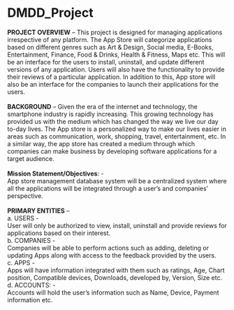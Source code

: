 # DMDD_Project<br>
**PROJECT OVERVIEW** – This project is designed for managing applications irrespective of any platform. The App Store will categorize applications based on different genres such as Art & Design, Social media, E-Books, Entertainment, Finance, Food & Drinks, Health & Fitness, Maps etc. This will be an interface for the users to install, uninstall, and update different versions of any application. Users will also have the functionality to provide their reviews of a particular application. In addition to this, App store will also be an interface for the companies to launch their applications for the users.<br>
<br>
**BACKGROUND** – Given the era of the internet and technology, the smartphone industry is rapidly increasing. This growing technology has provided us with the medium which has changed the way we live our day to-day lives. The App store is a personalized way to make our lives easier in areas such as communication, work, shopping, travel, entertainment, etc. In a similar way, the app store has created a medium through which companies can make business by developing software applications for a target audience.<br>
<br>
**Mission Statement/Objectives**: -<br>
App store management database system will be a centralized system where all the applications will be integrated through a user’s and companies’ perspective.<br>
<br>
**PRIMARY ENTITIES** –<br>
a. USERS -<br>
User will only be authorized to view, install, uninstall and provide reviews for applications based on their interest.<br>
b. COMPANIES -<br>
Companies will be able to perform actions such as adding, deleting or updating Apps along with access to the feedback provided by the users.<br>
c. APPS -<br>
Apps will have information integrated with them such as ratings, Age, Chart position, Compatible devices, Downloads, developed by, Version, Size etc.<br>
d. ACCOUNTS: -<br>
Accounts will hold the user’s information such as Name, Device, Payment information etc.<br>

